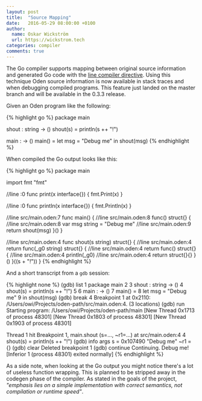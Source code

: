 ```yaml
---
layout: post
title:  "Source Mapping"
date:   2016-05-29 08:00:00 +0100
author:
  name: Oskar Wickström
  url: https://wickstrom.tech
categories: compiler
comments: true
---
```


The Go compiler supports mapping between original source information and
generated Go code with the [line compiler directive](
https://golang.org/cmd/compile/#hdr-Compiler_Directives). Using this technique
Oden source information is now available in stack traces and when debugging
compiled programs. This feature just landed on the master branch and will be
available in the 0.3.3 release.

Given an Oden program like the following:
 
<div class="playground-runnable">
{% highlight go %}
package main

shout : string -> ()
shout(s) = println(s ++ "!")

main : -> ()
main() = 
  let msg = "Debug me"
  in shout(msg)
{% endhighlight %}
</div>

When compiled the Go output looks like this:

{% highlight go %}
package main

import fmt "fmt"

//line <predefined>:0
func print(x interface{}) {
	fmt.Print(x)
}

//line <predefined>:0
func println(x interface{}) {
	fmt.Println(x)
}

//line src/main.oden:7
func main() {
	//line src/main.oden:8
	func() struct{} {
		//line src/main.oden:8
		var msg string = "Debug me"
		//line src/main.oden:9
		return shout(msg)
	}()
}

//line src/main.oden:4
func shout(s string) struct{} {
	//line src/main.oden:4
	return func(_g0 string) struct{} {
		//line src/main.oden:4
		return func() struct{} {
			//line src/main.oden:4
			println(_g0)
			//line src/main.oden:4
			return struct{}{}
		}()
	}((s + "!"))
}
{% endhighlight %}

And a short transcript from a `gdb` session:

{% highlight none %}
(gdb) list
1       package main
2
3       shout : string -> ()
4       shout(s) = println(s ++ "!")
5
6       main : -> ()
7       main() =
8         let msg = "Debug me"
9         in shout(msg)
(gdb) break 4
Breakpoint 1 at 0x2110: /Users/owi/Projects/oden-path/src/main.oden:4. (3 locations)
(gdb) run
Starting program: /Users/owi/Projects/oden-path/main
[New Thread 0x1713 of process 48301]
[New Thread 0x1803 of process 48301]
[New Thread 0x1903 of process 48301]

Thread 1 hit Breakpoint 1, main.shout (s=..., ~r1=...) at src/main.oden:4
4       shout(s) = println(s ++ "!")
(gdb) info args
s = 0x107490 "Debug me"
~r1 = {<No data fields>}
(gdb) clear
Deleted breakpoint 1
(gdb) continue
Continuing.
Debug me!
[Inferior 1 (process 48301) exited normally]
{% endhighlight %}

As a side note, when looking at the Go output you might notice there's a lot of
useless function wrapping. This is planned to be stripped away in the codegen
phase of the compiler. As stated in the goals of the project, *"emphasis lies
on a simple implementation with correct semantics, not compilation or runtime
speed"*.
